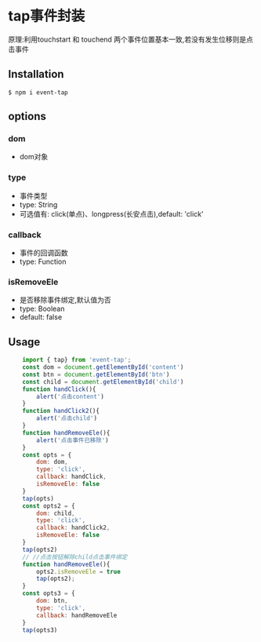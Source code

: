 # tap事件封装
原理:利用touchstart 和 touchend 两个事件位置基本一致,若没有发生位移则是点击事件
## Installation

`$ npm i event-tap`
## options
### dom
* dom对象
### type
* 事件类型
* type: String
* 可选值有: click(单点)、longpress(长安点击),default: 'click'
### callback
* 事件的回调函数
* type: Function
### isRemoveEle 
* 是否移除事件绑定,默认值为否
* type: Boolean
* default: false
     

## Usage
```javascript
    import { tap} from 'event-tap';
    const dom = document.getElementById('content')
    const btn = document.getElementById('btn')
    const child = document.getElementById('child')
    function handClick(){
        alert('点击content')
    }
    function handClick2(){
        alert('点击child')
    }
    function handRemoveEle(){
        alert('点击事件已移除')
    }
    const opts = {
        dom: dom,
        type: 'click',
        callback: handClick,
        isRemoveEle: false
    }
    tap(opts)
    const opts2 = {
        dom: child,
        type: 'click',
        callback: handClick2,
        isRemoveEle: false
    }
    tap(opts2)
    // //点击按钮解除child点击事件绑定
    function handRemoveEle(){
        opts2.isRemoveEle = true
        tap(opts2);
    }
    const opts3 = {
        dom: btn,
        type: 'click',
        callback: handRemoveEle
    }
    tap(opts3)

```


